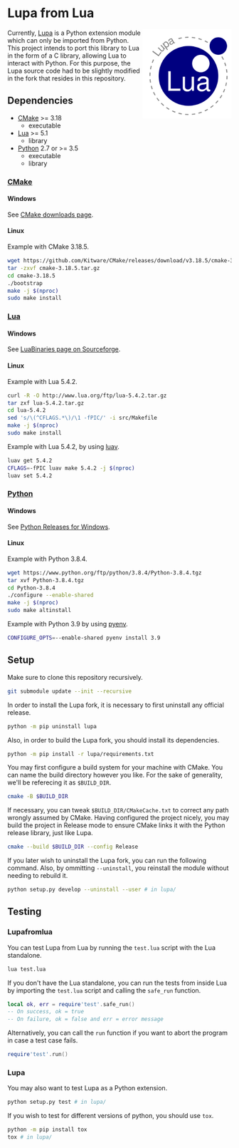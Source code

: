# Lupa from Lua

<img align="right" width="200" src="logo.png">

Currently, [Lupa] is a Python extension module which can only be imported from Python. This project intends to port this library to Lua in the form of a C library, allowing Lua to interact with Python.
For this purpose, the Lupa source code had to be slightly modified in the fork that resides in this repository.

## Dependencies

* [CMake](#cmake) >= 3.18
  * executable
* [Lua](#lua) >= 5.1
  * library
* [Python](#python) 2.7 or >= 3.5
  * executable
  * library

### [CMake]

#### Windows

See [CMake downloads page].

#### Linux

Example with CMake 3.18.5.

```sh
wget https://github.com/Kitware/CMake/releases/download/v3.18.5/cmake-3.18.5.tar.gz
tar -zxvf cmake-3.18.5.tar.gz
cd cmake-3.18.5
./bootstrap
make -j $(nproc)
sudo make install
```

### [Lua]

#### Windows

See [LuaBinaries page on Sourceforge].

#### Linux

Example with Lua 5.4.2.

```sh
curl -R -O http://www.lua.org/ftp/lua-5.4.2.tar.gz
tar zxf lua-5.4.2.tar.gz
cd lua-5.4.2
sed 's/\(^CFLAGS.*\)/\1 -fPIC/' -i src/Makefile
make -j $(nproc)
sudo make install
```

Example with Lua 5.4.2, by using [luav].

```sh
luav get 5.4.2
CFLAGS=-fPIC luav make 5.4.2 -j $(nproc)
luav set 5.4.2
```

### [Python]

#### Windows

See [Python Releases for Windows].

#### Linux

Example with Python 3.8.4.

```sh
wget https://www.python.org/ftp/python/3.8.4/Python-3.8.4.tgz
tar xvf Python-3.8.4.tgz
cd Python-3.8.4
./configure --enable-shared
make -j $(nproc)
sudo make altinstall
```

Example with Python 3.9 by using [pyenv].

```sh
CONFIGURE_OPTS=--enable-shared pyenv install 3.9
```

## Setup

Make sure to clone this repository recursively.

```sh
git submodule update --init --recursive
```

In order to install the Lupa fork, it is necessary to first uninstall any official release.

```sh
python -m pip uninstall lupa
```

Also, in order to build the Lupa fork, you should install its dependencies.

```sh
python -m pip install -r lupa/requirements.txt
```

You may first configure a build system for your machine with CMake. You can name the build directory however you like. For the sake of generality, we'll be referecing it as `$BUILD_DIR`.

```sh
cmake -B $BUILD_DIR
```

If necessary, you can tweak `$BUILD_DIR/CMakeCache.txt` to correct any path wrongly assumed by CMake.
Having configured the project nicely, you may build the project in Release mode to ensure CMake links it with the Python release library, just like Lupa.

```sh
cmake --build $BUILD_DIR --config Release
```

If you later wish to uninstall the Lupa fork, you can run the following command.
Also, by ommitting `--uninstall`, you reinstall the module without needing to rebuild it.

```sh
python setup.py develop --uninstall --user # in lupa/
```

## Testing

### Lupafromlua

You can test Lupa from Lua by running the `test.lua` script with the Lua standalone.

```sh
lua test.lua
```

If you don't have the Lua standalone, you can run the tests from inside Lua by importing the `test.lua` script and calling the `safe_run` function.

```lua
local ok, err = require'test'.safe_run()
-- On success, ok = true
-- On failure, ok = false and err = error message
```

Alternatively, you can call the `run` function if you want to abort the program in case a test case fails.

```lua
require'test'.run()
```

### Lupa

You may also want to test Lupa as a Python extension.

```sh
python setup.py test # in lupa/
```

If you wish to test for different versions of python, you should use `tox`.

```sh
python -m pip install tox
tox # in lupa/
```

[Lupa]: https://github.com/scoder/lupa
[CMake]: https://cmake.org/
[Lua]: https://www.lua.org/
[Python]: https://www.python.org/
[pyenv]: https://github.com/pyenv/pyenv
[luav]: https://github.com/guidanoli/luav
[Python Releases for Windows]: https://www.python.org/downloads/windows/
[LuaBinaries page on Sourceforge]: https://sourceforge.net/projects/luabinaries/
[CMake downloads page]: https://cmake.org/download/
